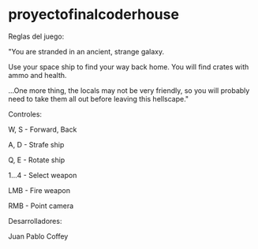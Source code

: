 # proyectofinalcoderhouse

Reglas del juego:

"You are stranded in an ancient, strange galaxy.

Use your space ship to find your way back home. You will find crates with ammo and health.

...One more thing, the locals may not be very friendly, so you will probably need to take them all out before leaving this hellscape."


Controles:

W, S - Forward, Back

A, D - Strafe ship

Q, E - Rotate ship

1...4 - Select weapon

LMB - Fire weapon

RMB - Point camera



Desarrolladores:

Juan Pablo Coffey
